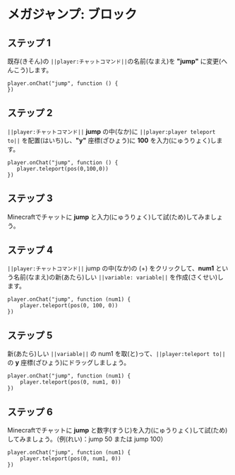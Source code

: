 # メガジャンプ: ブロック

## ステップ 1
既存(きそん)の ``||player:チャットコマンド||``の名前(なまえ)を **"jump"** に変更(へんこう)します。

```blocks
player.onChat("jump", function () { 
}) 
```

## ステップ 2

``||player:チャットコマンド||`` **jump** の中(なか)に ``||player:player teleport to||`` を配置(はいち)し、**"y"** 座標(ざひょう)に **100** を入力(にゅうりょく)します。

```blocks
player.onChat("jump", function () { 
   player.teleport(pos(0,100,0))  
}) 
```

## ステップ 3

Minecraftでチャットに **jump** と入力(にゅうりょく)して試(ため)してみましょう。


## ステップ 4

``||player:チャットコマンド||`` jump の中(なか)の (+) をクリックして、**num1** という名前(なまえ)の新(あたら)しい ``||variable: variable||`` を作成(さくせい)します。

```blocks
player.onChat("jump", function (num1) {
    player.teleport(pos(0, 100, 0))
})
```

## ステップ 5

新(あたら)しい ``||variable||`` の num1 を取(と)って、``||player:teleport to||`` の **y** 座標(ざひょう)にドラッグしましょう。

```blocks
player.onChat("jump", function (num1) {
    player.teleport(pos(0, num1, 0))
})
```

## ステップ 6

Minecraftでチャットに **jump** と数字(すうじ)を入力(にゅうりょく)して試(ため)してみましょう。（例(れい)：jump 50 または jump 100）

```blocks
player.onChat("jump", function (num1) {
    player.teleport(pos(0, num1, 0))
})
```
